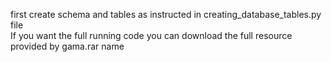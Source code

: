 first create schema and tables as instructed in creating_database_tables.py file  
If you want the full running code you can download the full resource provided by gama.rar name
